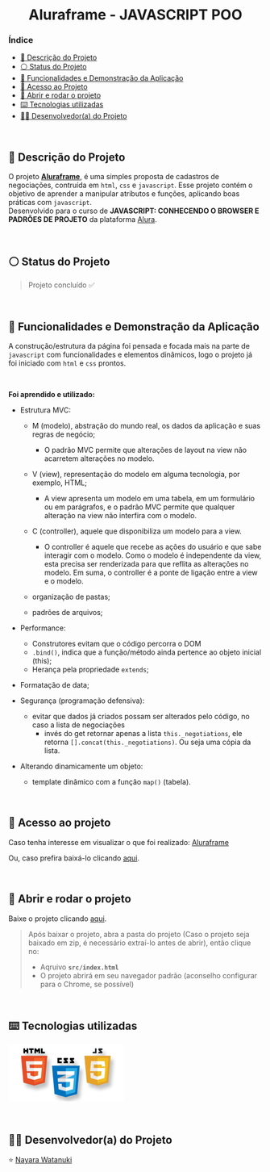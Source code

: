 <h1 align="center">
  Aluraframe - JAVASCRIPT POO
</h1>

### Índice

* [:pencil: Descrição do Projeto](#pencil-descrição-do-projeto)
* [:white_circle: Status do Projeto](#white_circle-status-do-projeto)
* [:hammer: Funcionalidades e Demonstração da Aplicação](#hammer-funcionalidades-e-demonstração-da-aplicação)
* [:open_file_folder: Acesso ao Projeto](#open_file_folder-acesso-ao-projeto)
* [:rocket: Abrir e rodar o projeto](#rocket-abrir-e-rodar-o-projeto)
* [:keyboard: Tecnologias utilizadas](#keyboard-tecnologias-utilizadas)
* [:woman_technologist: Desenvolvedor(a) do Projeto](#woman_technologist-desenvolvedora-do-projeto)

</br>

## :pencil: Descrição do Projeto
O projeto **[Aluraframe](https://nayarawatanuki.github.io/javascript__aluraframe/)**, é uma simples proposta de cadastros de negociações, contruída em `html`, `css` e `javascript`. 
Esse projeto contém o objetivo de aprender a manipular atributos e funções, aplicando boas práticas com `javascript`. 
</br>Desenvolvido para o curso de **JAVASCRIPT: CONHECENDO O BROWSER E PADRÕES DE PROJETO** da plataforma [Alura](https://www.alura.com.br/).

</br>

## :white_circle: Status do Projeto
> Projeto concluído :white_check_mark:

</br>

## :hammer: Funcionalidades e Demonstração da Aplicação
A construção/estrutura da página foi pensada e focada mais na parte de `javascript` com funcionalidades e elementos dinâmicos, logo o projeto já foi iniciado com `html` e `css` prontos.

</br>

**Foi aprendido e utilizado:** 

  - Estrutura MVC:
    - M (modelo), abstração do mundo real, os dados da aplicação e suas regras de negócio;
      - O padrão MVC permite que alterações de layout na view não acarretem alterações no modelo.
    - V (view), representação do modelo em alguma tecnologia, por exemplo, HTML;
      - A view apresenta um modelo em uma tabela, em um formulário ou em parágrafos, e o padrão MVC permite que qualquer alteração na view não interfira com o modelo.
    - C (controller), aquele que disponibiliza um modelo para a view.
      - O controller é aquele que recebe as ações do usuário e que sabe interagir com o modelo. Como o modelo é independente da view, esta precisa ser renderizada para que reflita as alterações no modelo. Em suma, o controller é a ponte de ligação entre a view e o modelo.
    
    - organização de pastas;
    - padrões de arquivos;

 - Performance:
   - Construtores evitam que o código percorra o DOM 
   - `.bind()`, indica que a função/método ainda pertence ao objeto inicial (this);
   - Herança pela propriedade `extends`;
  
 - Formatação de data;

 - Segurança (programação defensiva):
   - evitar que dados já criados possam ser alterados pelo código, no caso a lista de negociações
      - invés do get retornar apenas a lista `this._negotiations`, ele retorna `[].concat(this._negotiations)`. Ou seja uma cópia da lista.

 - Alterando dinamicamente um objeto:
    - template dinâmico com a função `map()` (tabela).

</br>

## :open_file_folder: Acesso ao projeto
Caso tenha interesse em visualizar o que foi realizado: [Aluraframe](https://nayarawatanuki.github.io/javascript__aluraframe/) 

Ou, caso prefira baixá-lo clicando [aqui](https://github.com/nayarawatanuki/javascript__aluraframe/archive/refs/heads/main.zip).

</br>

## :rocket: Abrir e rodar o projeto
Baixe o projeto clicando [aqui](https://github.com/nayarawatanuki/javascript__aluraframe/archive/refs/heads/main.zip).

> Após baixar o projeto, abra a pasta do projeto (Caso o projeto seja baixado em zip, é necessário extraí-lo antes de abrir), então clique no:
> - Aqruivo **``src/index.html``**
> - O projeto abrirá em seu navegador padrão (aconselho configurar para o Chrome, se possível)

</br>

## :keyboard: Tecnologias utilizadas
![HTML, CSS e JS](https://raw.githubusercontent.com/nayarawatanuki/javascript__aluraframe/main/src/assets/img/readme/html-css-js.PNG)</br>

</br>

## :woman_technologist: Desenvolvedor(a) do Projeto
:star: [Nayara Watanuki](https://github.com/nayarawatanuki)
